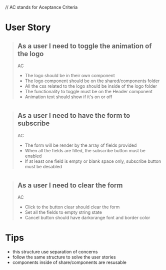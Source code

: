 // AC stands for Aceptance Criteria

# User Story
> ## As a user I need to toggle the animation of the logo
> 
> AC
> 
> * The logo should be in their own component
> * The logo component should be on the shared/components folder
> * All the css related to the logo should be inside of the logo folder
> * The functionality to toggle must be on the Header component
> * Animation text should show if it's on or off
>

#

> ## As a user I need to have the form to subscribe
>
> AC
>
> * The form will be render by the array of fields provided
> * When all the fields are filled, the subscribe button must be enabled
> * If at least one field is empty or blank space only, subscribe button must be desabled

#

> ## As a user I need to clear the form
>
> AC
>
> * Click to the button clear should clear the form
> * Set all the fields to empty string state
> * Cancel button should have darkorange font and border color


# Tips 
* this structure use separation of concerns 
* follow the same structure to solve the user stories 
* components inside of share/components are resusable 